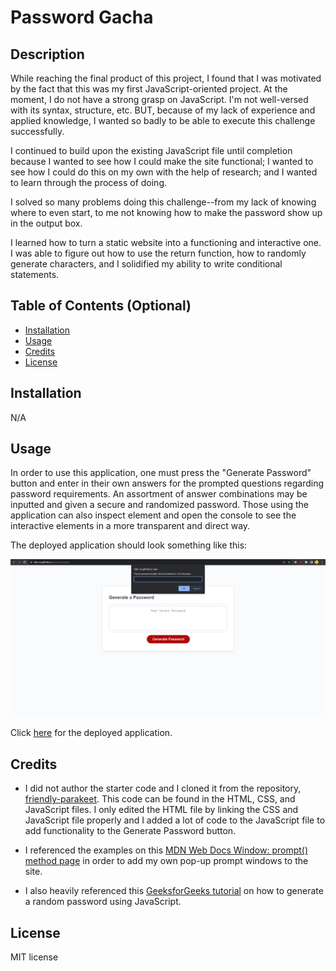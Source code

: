 # Password Gacha

## Description

While reaching the final product of this project, I found that I was motivated by the fact that this was my first JavaScript-oriented project. At the moment, I do not have a strong grasp on JavaScript. I'm not well-versed with its syntax, structure, etc. BUT, because of my lack of experience and applied knowledge, I wanted so badly to be able to execute this challenge successfully.

I continued to build upon the existing JavaScript file until completion because I wanted to see how I could make the site functional; I wanted to see how I could do this on my own with the help of research; and I wanted to learn through the process of doing.

I solved so many problems doing this challenge--from my lack of knowing where to even start, to me not knowing how to make the password show up in the output box.

I learned how to turn a static website into a functioning and interactive one. I was able to figure out how to use the return function, how to randomly generate characters, and I solidified my ability to write conditional statements.

## Table of Contents (Optional)

- [Installation](#installation)
- [Usage](#usage)
- [Credits](#credits)
- [License](#license)

## Installation

N/A

## Usage

In order to use this application, one must press the "Generate Password" button and enter in their own answers for the prompted questions regarding password requirements. An assortment of answer combinations may be inputted and given a secure and randomized password. Those using the application can also inspect element and open the console to see the interactive elements in a more transparent and direct way.

The deployed application should look something like this:

![Screenshot of the application.](/assets/media/screenshot.png)

Click [here](https://niko-vu.github.io/password-gacha/) for the deployed application.

## Credits

* I did not author the starter code and I cloned it from the repository, [friendly-parakeet](https://github.com/coding-boot-camp/friendly-parakeet). This code can be found in the HTML, CSS, and JavaScript files. I only edited the HTML file by linking the CSS and JavaScript file properly and I added a lot of code to the JavaScript file to add functionality to the Generate Password button. 

* I referenced the examples on this [MDN Web Docs Window: prompt() method page](https://developer.mozilla.org/en-US/docs/Web/API/Window/prompt) in order to add my own pop-up prompt windows to the site.

* I also heavily referenced this [GeeksforGeeks tutorial](https://www.geeksforgeeks.org/how-to-generate-a-random-password-using-javascript/#) on how to generate a random password using JavaScript.

## License

MIT license
